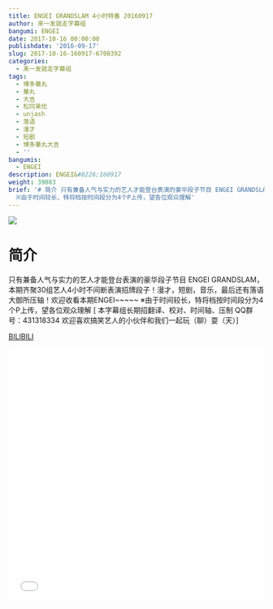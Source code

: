 ```yaml
---
title: ENGEI GRANDSLAM 4小时特番 20160917
author: 来一发就走字幕组
bangumi: ENGEI
date: 2017-10-16 00:00:00
publishdate: '2016-09-17'
slug: 2017-10-16-160917-6708392
categories:
  - 来一发就走字幕组
tags:
  - 博多華丸
  - 華丸
  - 大吉
  - 松冈茉优
  - unjash
  - 落语
  - 漫才
  - 短剧
  - 博多華丸大吉
  - ''
bangumis:
  - ENGEI
description: ENGEI&#8226;160917
weight: 39083
brief: '# 简介 只有兼备人气与实力的艺人才能登台表演的豪华段子节目 ENGEI GRANDSLAM，本期齐聚30组艺人4小时不间断表演招牌段子！漫才，短剧，音乐，最后还有落语大御所压轴！欢迎收看本期ENGEI~~~~~
  ※由于时间较长，特将档按时间段分为4个P上传，望各位观众理解'
---
```


![](https://i.imgur.com/a92duvM.jpg)

# 简介  
只有兼备人气与实力的艺人才能登台表演的豪华段子节目 ENGEI GRANDSLAM，本期齐聚30组艺人4小时不间断表演招牌段子！漫才，短剧，音乐，最后还有落语大御所压轴！欢迎收看本期ENGEI~~~~~
※由于时间较长，特将档按时间段分为4个P上传，望各位观众理解
[ 本字幕组长期招翻译、校对、时间轴、压制   QQ群号：431318334 欢迎喜欢搞笑艺人的小伙伴和我们一起玩（聊）耍（天）]

  [BILIBILI](https://www.bilibili.com/video/av6708392/)


<div class="vcontainer">  <iframe class='video' src="//www.bilibili.com/blackboard/player.html?aid=6708392" width="100%" height="500" frameborder="0" allowfullscreen="allowfullscreen"></iframe></div>
